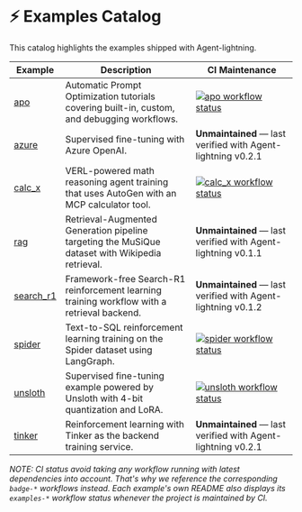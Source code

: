 # ⚡ Examples Catalog

This catalog highlights the examples shipped with Agent-lightning.

| Example | Description | CI Maintenance |
|---------|-------------|----------------|
| [apo](./apo) | Automatic Prompt Optimization tutorials covering built-in, custom, and debugging workflows. | [![apo workflow status](https://github.com/microsoft/agent-lightning/actions/workflows/badge-apo.yml/badge.svg)](https://github.com/microsoft/agent-lightning/actions/workflows/badge-apo.yml) |
| [azure](./azure) | Supervised fine-tuning with Azure OpenAI. | **Unmaintained** — last verified with Agent-lightning v0.2.1 |
| [calc_x](./calc_x) | VERL-powered math reasoning agent training that uses AutoGen with an MCP calculator tool. | [![calc_x workflow status](https://github.com/microsoft/agent-lightning/actions/workflows/badge-calc-x.yml/badge.svg)](https://github.com/microsoft/agent-lightning/actions/workflows/badge-calc-x.yml) |
| [rag](./rag) | Retrieval-Augmented Generation pipeline targeting the MuSiQue dataset with Wikipedia retrieval. | **Unmaintained** — last verified with Agent-lightning v0.1.1 |
| [search_r1](./search_r1) | Framework-free Search-R1 reinforcement learning training workflow with a retrieval backend. | **Unmaintained** — last verified with Agent-lightning v0.1.2 |
| [spider](./spider) | Text-to-SQL reinforcement learning training on the Spider dataset using LangGraph. | [![spider workflow status](https://github.com/microsoft/agent-lightning/actions/workflows/badge-spider.yml/badge.svg)](https://github.com/microsoft/agent-lightning/actions/workflows/badge-spider.yml) |
| [unsloth](./unsloth) | Supervised fine-tuning example powered by Unsloth with 4-bit quantization and LoRA. | [![unsloth workflow status](https://github.com/microsoft/agent-lightning/actions/workflows/badge-unsloth.yml/badge.svg)](https://github.com/microsoft/agent-lightning/actions/workflows/badge-unsloth.yml) |
| [tinker](./tinker) | Reinforcement learning with Tinker as the backend training service. | **Unmaintained** — last verified with Agent-lightning v0.2.1 |

*NOTE: CI status avoid taking any workflow running with latest dependencies into account. That's why we reference the corresponding `badge-*` workflows instead. Each example's own README also displays its `examples-*` workflow status whenever the project is maintained by CI.*
